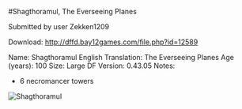 #Shagthoramul, The Everseeing Planes

Submitted by user Zekken1209

Download: http://dffd.bay12games.com/file.php?id=12589

Name: Shagthoramul
English Translation: The Everseeing Planes
Age (years): 100
Size: Large
DF Version: 0.43.05
Notes:
  - 6 necromancer towers


![](http://i.imgur.com/5dc0FYU.pngs "Shagthoramul")
